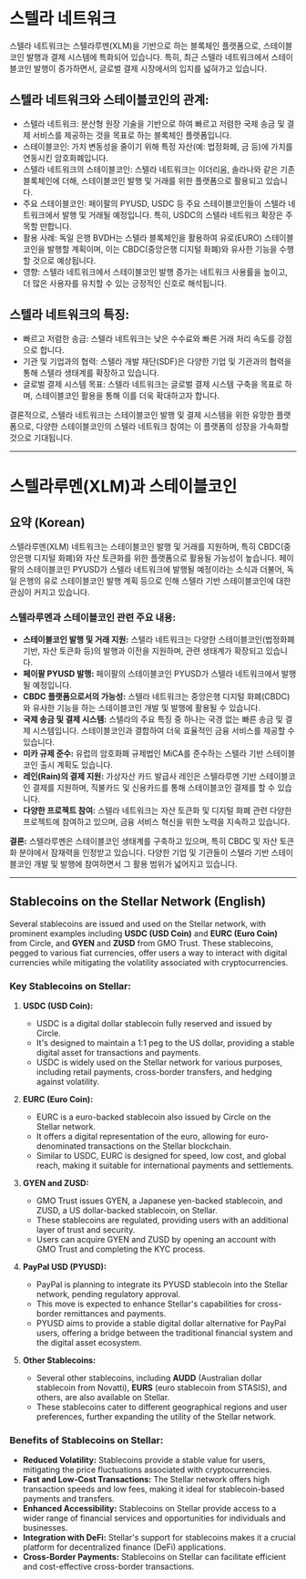 # 스텔라 네트워크
스텔라 네트워크는 스텔라루멘(XLM)을 기반으로 하는 블록체인 플랫폼으로, 
스테이블코인 발행과 결제 시스템에 특화되어 있습니다. 
특히, 최근 스텔라 네트워크에서 스테이블코인 발행이 증가하면서, 글로벌 결제 시장에서의 입지를 넓혀가고 있습니다. 
## 스텔라 네트워크와 스테이블코인의 관계:
- 스텔라 네트워크:
분산형 원장 기술을 기반으로 하여 빠르고 저렴한 국제 송금 및 결제 서비스를 제공하는 것을 목표로 하는 블록체인 플랫폼입니다. 
- 스테이블코인:
가치 변동성을 줄이기 위해 특정 자산(예: 법정화폐, 금 등)에 가치를 연동시킨 암호화폐입니다. 
- 스텔라 네트워크의 스테이블코인:
스텔라 네트워크는 이더리움, 솔라나와 같은 기존 블록체인에 더해, 스테이블코인 발행 및 거래를 위한 플랫폼으로 활용되고 있습니다. 
- 주요 스테이블코인:
페이팔의 PYUSD, USDC 등 주요 스테이블코인들이 스텔라 네트워크에서 발행 및 거래될 예정입니다. 특히, USDC의 스텔라 네트워크 확장은 주목할 만합니다. 
- 활용 사례:
독일 은행 BVDH는 스텔라 블록체인을 활용하여 유로(EURO) 스테이블코인을 발행할 계획이며, 이는 CBDC(중앙은행 디지털 화폐)와 유사한 기능을 수행할 것으로 예상됩니다. 
- 영향:
스텔라 네트워크에서 스테이블코인 발행 증가는 네트워크 사용률을 높이고, 더 많은 사용자를 유치할 수 있는 긍정적인 신호로 해석됩니다. 

## 스텔라 네트워크의 특징:
- 빠르고 저렴한 송금:
스텔라 네트워크는 낮은 수수료와 빠른 거래 처리 속도를 강점으로 합니다. 
- 기관 및 기업과의 협력:
스텔라 개발 재단(SDF)은 다양한 기업 및 기관과의 협력을 통해 스텔라 생태계를 확장하고 있습니다. 
- 글로벌 결제 시스템 목표:
스텔라 네트워크는 글로벌 결제 시스템 구축을 목표로 하며, 스테이블코인 활용을 통해 이를 더욱 확대하고자 합니다. 

결론적으로, 스텔라 네트워크는 스테이블코인 발행 및 결제 시스템을 위한 유망한 플랫폼으로, 다양한 스테이블코인의 스텔라 네트워크 참여는 이 플랫폼의 성장을 가속화할 것으로 기대됩니다. 

---

# 스텔라루멘(XLM)과 스테이블코인

## 요약 (Korean)

스텔라루멘(XLM) 네트워크는 스테이블코인 발행 및 거래를 지원하며, 특히 CBDC(중앙은행 디지털 화폐)와 자산 토큰화를 위한 플랫폼으로 활용될 가능성이 높습니다. 페이팔의 스테이블코인 PYUSD가 스텔라 네트워크에 발행될 예정이라는 소식과 더불어, 독일 은행의 유로 스테이블코인 발행 계획 등으로 인해 스텔라 기반 스테이블코인에 대한 관심이 커지고 있습니다.

### 스텔라루멘과 스테이블코인 관련 주요 내용:

*   **스테이블코인 발행 및 거래 지원:** 스텔라 네트워크는 다양한 스테이블코인(법정화폐 기반, 자산 토큰화 등)의 발행과 이전을 지원하며, 관련 생태계가 확장되고 있습니다.
*   **페이팔 PYUSD 발행:** 페이팔의 스테이블코인 PYUSD가 스텔라 네트워크에서 발행될 예정입니다.
*   **CBDC 플랫폼으로서의 가능성:** 스텔라 네트워크는 중앙은행 디지털 화폐(CBDC)와 유사한 기능을 하는 스테이블코인 개발 및 발행에 활용될 수 있습니다.
*   **국제 송금 및 결제 시스템:** 스텔라의 주요 특징 중 하나는 국경 없는 빠른 송금 및 결제 시스템입니다. 스테이블코인과 결합하여 더욱 효율적인 금융 서비스를 제공할 수 있습니다.
*   **미카 규제 준수:** 유럽의 암호화폐 규제법인 MiCA를 준수하는 스텔라 기반 스테이블코인 출시 계획도 있습니다.
*   **레인(Rain)의 결제 지원:** 가상자산 카드 발급사 레인은 스텔라루멘 기반 스테이블코인 결제를 지원하며, 직불카드 및 신용카드를 통해 스테이블코인 결제를 할 수 있습니다.
*   **다양한 프로젝트 참여:** 스텔라 네트워크는 자산 토큰화 및 디지털 화폐 관련 다양한 프로젝트에 참여하고 있으며, 금융 서비스 혁신을 위한 노력을 지속하고 있습니다.

**결론:** 스텔라루멘은 스테이블코인 생태계를 구축하고 있으며, 특히 CBDC 및 자산 토큰화 분야에서 잠재력을 인정받고 있습니다. 다양한 기업 및 기관들이 스텔라 기반 스테이블코인 개발 및 발행에 참여하면서 그 활용 범위가 넓어지고 있습니다.

---

## Stablecoins on the Stellar Network (English)

Several stablecoins are issued and used on the Stellar network, with prominent examples including **USDC (USD Coin)** and **EURC (Euro Coin)** from Circle, and **GYEN** and **ZUSD** from GMO Trust. These stablecoins, pegged to various fiat currencies, offer users a way to interact with digital currencies while mitigating the volatility associated with cryptocurrencies.

### Key Stablecoins on Stellar:

1.  **USDC (USD Coin):**
    *   USDC is a digital dollar stablecoin fully reserved and issued by Circle.
    *   It's designed to maintain a 1:1 peg to the US dollar, providing a stable digital asset for transactions and payments.
    *   USDC is widely used on the Stellar network for various purposes, including retail payments, cross-border transfers, and hedging against volatility.

2.  **EURC (Euro Coin):**
    *   EURC is a euro-backed stablecoin also issued by Circle on the Stellar network.
    *   It offers a digital representation of the euro, allowing for euro-denominated transactions on the Stellar blockchain.
    *   Similar to USDC, EURC is designed for speed, low cost, and global reach, making it suitable for international payments and settlements.

3.  **GYEN and ZUSD:**
    *   GMO Trust issues GYEN, a Japanese yen-backed stablecoin, and ZUSD, a US dollar-backed stablecoin, on Stellar.
    *   These stablecoins are regulated, providing users with an additional layer of trust and security.
    *   Users can acquire GYEN and ZUSD by opening an account with GMO Trust and completing the KYC process.

4.  **PayPal USD (PYUSD):**
    *   PayPal is planning to integrate its PYUSD stablecoin into the Stellar network, pending regulatory approval.
    *   This move is expected to enhance Stellar's capabilities for cross-border remittances and payments.
    *   PYUSD aims to provide a stable digital dollar alternative for PayPal users, offering a bridge between the traditional financial system and the digital asset ecosystem.

5.  **Other Stablecoins:**
    *   Several other stablecoins, including **AUDD** (Australian dollar stablecoin from Novatti), **EURS** (euro stablecoin from STASIS), and others, are also available on Stellar.
    *   These stablecoins cater to different geographical regions and user preferences, further expanding the utility of the Stellar network.

### Benefits of Stablecoins on Stellar:

*   **Reduced Volatility:** Stablecoins provide a stable value for users, mitigating the price fluctuations associated with cryptocurrencies.
*   **Fast and Low-Cost Transactions:** The Stellar network offers high transaction speeds and low fees, making it ideal for stablecoin-based payments and transfers.
*   **Enhanced Accessibility:** Stablecoins on Stellar provide access to a wider range of financial services and opportunities for individuals and businesses.
*   **Integration with DeFi:** Stellar's support for stablecoins makes it a crucial platform for decentralized finance (DeFi) applications.
*   **Cross-Border Payments:** Stablecoins on Stellar can facilitate efficient and cost-effective cross-border transactions.
